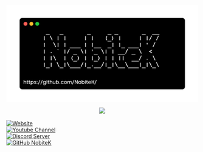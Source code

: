 <img align="center" src="banner.png" />

<p align="center">
  <img src="https://lanyard-profile-readme.vercel.app/api/430436408386125824">
</p>

[![Website](https://img.shields.io/badge/Website-nobiteek.pl-2648ff?style=flat-square&logo=google-chrome)](https://nobiteek.pl/) <br />
[![Youtube Channel](https://img.shields.io/youtube/channel/subscribers/UCtf8GQcJHfhfkiXdCKIHN-g?style=social)](https://www.youtube.com/@NobiteK) <br />
[![Discord Server](https://img.shields.io/discord/430480255506186241?logo=Discord)](https://discord.com/invite/ffsg7YY) <br />
[![GitHub NobiteK](https://img.shields.io/github/followers/NobiteK?label=follow&style=social)](https://github.com/NobiteK)
